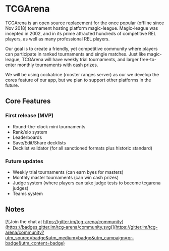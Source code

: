 # TCGArena

TCGArena is an open source replacement for the once popular (offline since Nov 2018) tournament hosting platform magic-league. Magic-league was incepted in 2002, and in its prime attracted hundreds of competitive REL players, as well as many professional REL players.

Our goal is to create a friendly, yet competitive community where players can participate in ranked tournaments and single matches. Just like magic-league, TCGArena will have weekly trial tournaments, and larger free-to-enter monthly tournaments with cash prizes. 

We will be using cockatrice (rooster ranges server) as our we develop the cores feature of our app, but we plan to support other platforms in the future.

## Core Features

 ### First release (MVP)
   - Round-the-clock mini tournaments 
   - Rank/elo system
   - Leaderboards
   - Save/Edit/Share decklists
   - Decklist validator (for all sanctioned formats plus historic standard)
 
 ### Future updates
   - Weekly trial tournaments (can earn byes for masters)
   - Monthly master tournaments (can win cash prizes)
   - Judge system (where players can take judge tests to become tcgarena judges)
   - Teams system

## Notes

 
 

[![Join the chat at https://gitter.im/tcg-arena/community](https://badges.gitter.im/tcg-arena/community.svg)](https://gitter.im/tcg-arena/community?utm_source=badge&utm_medium=badge&utm_campaign=pr-badge&utm_content=badge)
